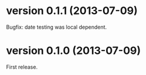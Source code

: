 version 0.1.1  (2013-07-09)
===========================

Bugfix: date testing was local dependent.


version 0.1.0  (2013-07-09)
===========================

First release.
